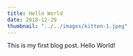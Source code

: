 ```yaml
---
title: Hello World
date: 2018-12-29
thumbnail: "../../images/kitten-1.jpeg"
---
```


This is my first blog post. Hello World!